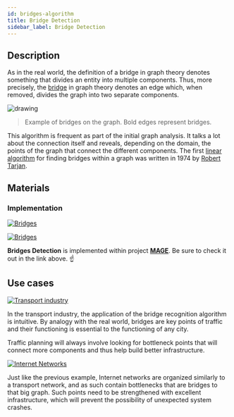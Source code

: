 ```yaml
---
id: bridges-algorithm
title: Bridge Detection
sidebar_label: Bridge Detection
---
```


## Description

As in the real world, the definition of a bridge in graph theory denotes something that divides an entity into multiple components. Thus, more precisely, the [bridge](https://en.wikipedia.org/wiki/Bridge_(graph_theory)) in graph theory denotes an edge which, when removed, divides the graph into two separate components.

<img src="https://i.imgur.com/X3GzJOQ.png" alt="drawing"/>

> Example of bridges on the graph. Bold edges represent bridges.

This algorithm is frequent as part of the initial graph analysis. It talks a lot about the connection itself and reveals, depending on the domain, the points of the graph that connect the different components. The first [linear algorithm](https://www.thealgorists.com/Algo/GraphTheory/Tarjan/Bridges) for finding bridges within a graph was written in 1974 by [Robert Tarjan](https://en.wikipedia.org/wiki/Robert_Tarjan).

## Materials

### Implementation

[![Bridges](https://img.shields.io/badge/Bridges-Implementation-FB6E00?style=for-the-badge&logo=github&logoColor=white)](https://github.com/memgraph/mage/blob/main/cpp/bridges_module/bridges_module.cpp)

[![Bridges](https://img.shields.io/badge/Bridges-Documentation-FCC624?style=for-the-badge&logo=cplusplus&logoColor=white)](/mage/query-modules/cpp/bridges)

**Bridges Detection** is implemented within project [**MAGE**](https://github.com/memgraph/mage). Be sure to check it out in the link above. :point_up:

## Use cases

[![Transport industry](https://img.shields.io/badge/Transport_industry-Application-8A477F?style=for-the-badge)](/mage/applications/transportation-application)

In the transport industry, the application of the bridge recognition algorithm is intuitive. By analogy with the real world, bridges are key points of traffic and their functioning is essential to the functioning of any city.

Traffic planning will always involve looking for bottleneck points that will connect more components and thus help build better infrastructure.

[![Internet Networks](https://img.shields.io/badge/Internet_Network-Application-8A477F?style=for-the-badge)](/mage/applications/telecommunication)

Just like the previous example, Internet networks are organized similarly to a transport network, and as such contain bottlenecks that are bridges to that big graph. Such points need to be strengthened with excellent infrastructure, which will prevent the possibility of unexpected system crashes.
